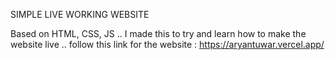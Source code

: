 SIMPLE LIVE WORKING WEBSITE

Based on HTML, CSS, JS .. I made this to try and learn how to make the website live .. 
follow this link for the website : https://aryantuwar.vercel.app/
